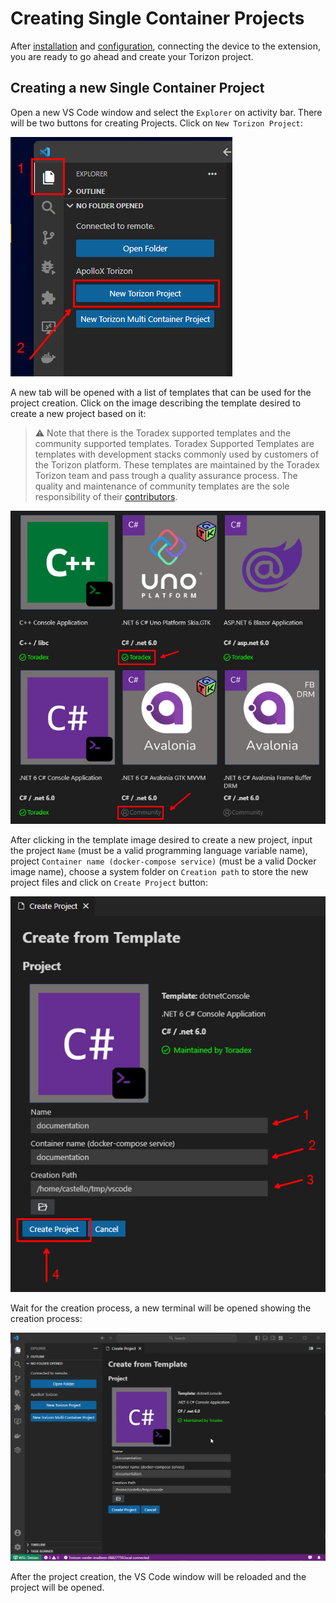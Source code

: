 # Creating Single Container Projects

After [installation](./INSTALLATION.md) and [configuration](./GETTING-STARTED.md), connecting the device to the extension, you are ready to go ahead and create your Torizon project.

## Creating a new Single Container Project

Open a new VS Code window and select the `Explorer` on activity bar. There will be two buttons for creating Projects. Click on `New Torizon Project`:

![alt](./assets/img/explorerCreateButton.jpg)

A new tab will be opened with a list of templates that can be used for the project creation. Click on the image describing the template desired to create a new project based on it:

> ⚠️ Note that there is the Toradex supported templates and the community supported templates. Toradex Supported Templates are templates with development stacks commonly used by customers of the Torizon platform. These templates are maintained by the Toradex Torizon team and pass trough a quality assurance process. The quality and maintenance of community templates are the sole responsibility of their [contributors](https://github.com/toradex/vscode-torizon-templates/blob/bookworm/README.md).

![alt](./assets/img/templatesSupported.jpg)

After clicking in the template image desired to create a new project, input the project `Name` (must be a valid programming language variable name), project `Container name (docker-compose service)` (must be a valid Docker image name), choose a system folder on `Creation path` to store the new project files and click on `Create Project` button:

![alt](./assets/img/newProjectInputs.jpg)

Wait for the creation process, a new terminal will be opened showing the creation process:

![alt](./assets/img/creationProcess.gif)

After the project creation, the VS Code window will be reloaded and the project will be opened.
